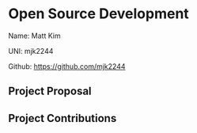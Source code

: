 # Open Source Development

Name: Matt Kim

UNI: mjk2244

Github: https://github.com/mjk2244

## Project Proposal

## Project Contributions
